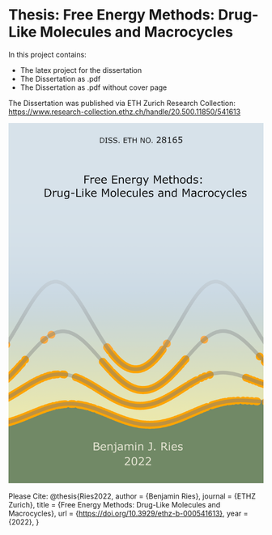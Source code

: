 # Thesis: Free Energy Methods: Drug-Like Molecules and Macrocycles
In this project contains:
 * The latex project for the dissertation
 * The Dissertation as .pdf
 * The Dissertation as .pdf without cover page

The Dissertation was published via ETH Zurich Research Collection: https://www.research-collection.ethz.ch/handle/20.500.11850/541613

![Not Visible](0_style/frontcover.png)


Please Cite:
@thesis{Ries2022,
   author = {Benjamin Ries},
   journal = {ETHZ Zurich},
   title = {Free Energy Methods: Drug-Like Molecules and Macrocycles},
   url = {https://doi.org/10.3929/ethz-b-000541613},
   year = {2022},
}
